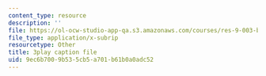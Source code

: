 ```yaml
---
content_type: resource
description: ''
file: https://ol-ocw-studio-app-qa.s3.amazonaws.com/courses/res-9-003-brains-minds-and-machines-summer-course-summer-2015/9ec6b7009b535cb5a701b61b0a0adc52_fmmRyV9ObkU.vtt
file_type: application/x-subrip
resourcetype: Other
title: 3play caption file
uid: 9ec6b700-9b53-5cb5-a701-b61b0a0adc52
---
```

